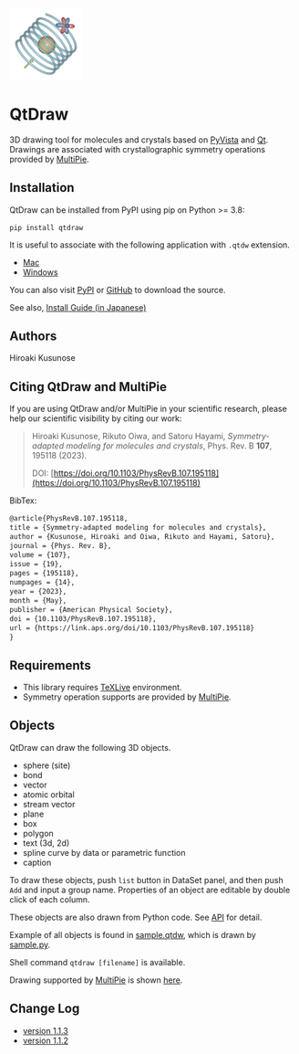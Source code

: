 <img width="128" src="qtdraw_logo.png">

# QtDraw

3D drawing tool for molecules and crystals based on [PyVista](https://docs.pyvista.org/) and [Qt](https://www.riverbankcomputing.com/static/Docs/PyQt5/#).
Drawings are associated with crystallographic symmetry operations provided by [MultiPie](https://github.com/CMT-MU/MultiPie).

## Installation

QtDraw can be installed from PyPI using pip on Python >= 3.8:
```
pip install qtdraw
```
It is useful to associate with the following application with `.qtdw` extension.
- [Mac](https://github.com/CMT-MU/QtDraw/tree/main/others/QtDraw_MacApp.zip)
- [Windows](https://github.com/CMT-MU/QtDraw/tree/main/others/QtDraw_WinApp.zip)

You can also visit
[PyPI](https://pypi.org/project/qtdraw/) or [GitHub](https://github.com/CMT-MU/QtDraw) to download the source.

See also, [Install Guide (in Japanese)](./install_guide.pdf)

## Authors
Hiroaki Kusunose

## Citing QtDraw and MultiPie

If you are using QtDraw and/or MultiPie in your scientific research, please help our scientific visibility by citing our work:

> Hiroaki Kusunose, Rikuto Oiwa, and Satoru Hayami, _Symmetry-adapted modeling for molecules and crystals_, Phys. Rev. B <b>107</b>, 195118 (2023).
>
> DOI: [https://doi.org/10.1103/PhysRevB.107.195118](https://doi.org/10.1103/PhysRevB.107.195118)

BibTex:
```
@article{PhysRevB.107.195118,
title = {Symmetry-adapted modeling for molecules and crystals},
author = {Kusunose, Hiroaki and Oiwa, Rikuto and Hayami, Satoru},
journal = {Phys. Rev. B},
volume = {107},
issue = {19},
pages = {195118},
numpages = {14},
year = {2023},
month = {May},
publisher = {American Physical Society},
doi = {10.1103/PhysRevB.107.195118},
url = {https://link.aps.org/doi/10.1103/PhysRevB.107.195118}
}
```

## Requirements
- This library requires [TeXLive](https://www.tug.org/texlive/) environment.
- Symmetry operation supports are provided by [MultiPie](https://github.com/CMT-MU/MultiPie).

## Objects

QtDraw can draw the following 3D objects.

- sphere (site)
- bond
- vector
- atomic orbital
- stream vector
- plane
- box
- polygon
- text (3d, 2d)
- spline curve by data or parametric function
- caption

To draw these objects, push `list` button in DataSet panel, and then push `Add` and input a group name. Properties of an object are editable by double click of each column.

These objects are also drawn from Python code.
See [API](./API.md) for detail.

Example of all objects is found in [sample.qtdw](./sample.qtdw), which is drawn by [sample.py](./sample.py).

Shell command `qtdraw [filename]` is available.

Drawing supported by [MultiPie](https://github.com/CMT-MU/MultiPie) is shown [here](./multipie.md).

## Change Log
- [version 1.1.3](ver1.1.3.md)
- [version 1.1.2](ver1.1.2.md)
